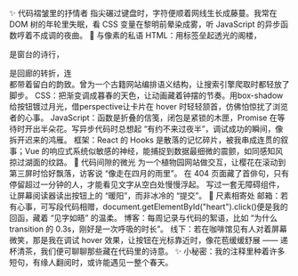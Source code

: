 ✨ 代码褶皱里的抒情者
指尖碾过键盘时，字符便顺着网线生长成藤蔓。我常在 DOM 树的年轮里失眠，看 CSS 变量在黎明前晕染成雾，听 JavaScript 的异步函数哼着不成调的夜曲。
📜 与像素的私语
HTML：用标签垒起透光的阁楼，<p>是窗台的诗行，<div>是回廊的转折，连<br>都带着留白的韵致。曾为一个古籍网站编排语义结构，让搜索引擎爬取时都轻放了脚步。
CSS：把渐变调成暮春的天色，让动画藏着钟摆的节奏。用box-shadow给按钮镀过月光，借perspective让卡片在 hover 时轻轻颔首，仿佛怕惊扰了浏览者的心事。
JavaScript：函数是折叠的信笺，闭包是紧锁的木匣，Promise 在等待时开出半朵花。写异步代码时总想起 “有约不来过夜半”，调试成功的瞬间，像拆开迟来的鸿雁。
框架：React 的 Hooks 是散落的记忆碎片，被我串成连贯的叙事；Vue 的响应式系统似敏感的神经，能捕捉到数据最细微的震颤，如同感知风掠过湖面的纹路。
🌙 代码间隙的微光
为一个植物园网站做交互，让樱花在滚动到第三屏时恰好飘落，访客说 “像走在四月的雨里”。
在 404 页面藏了首俳句，只有停留超过一分钟的人，才能看见文字从空白处慢慢浮起。
写过一套无障碍组件，让屏幕阅读器读出按钮上的 “暖阳”，而非冰冷的 “提交”。
📮 尺素相寄处
邮箱：若有心事，可写段代码相赠，document.getElementById("heart").click()便是我的回函，藏着 “见字如晤” 的温柔。
博客：每周记录与代码的絮语，比如 “为什么 transition 的 0.3s，刚好是一次呼吸的时长”。
线下：若在咖啡馆见有人对着屏幕微笑，那是我在调试 hover 效果，让按钮在光标靠近时，像花苞缓缓舒展 —— 递杯清茶，我们便可聊聊那些藏在代码里的诗意。
✨ 小秘密：我的注释里种着许多短句，有缘人翻阅时，或许能遇见一整个春天。
